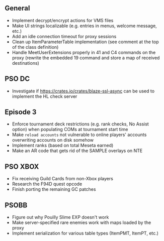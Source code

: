 ## General

- Implement decrypt/encrypt actions for VMS files
- Make UI strings localizable (e.g. entries in menus, welcome message, etc.)
- Add an idle connection timeout for proxy sessions
- Clean up ItemParameterTable implementation (see comment at the top of the class definition)
- Handle MeetUserExtensions properly in 41 and C4 commands on the proxy (rewrite the embedded 19 command and store a map of received destinations)

## PSO DC

- Investigate if https://crates.io/crates/blaze-ssl-async can be used to implement the HL check server

## Episode 3

- Enforce tournament deck restrictions (e.g. rank checks, No Assist option) when populating COMs at tournament start time
- Make `reload accounts` not vulnerable to online players' accounts overwriting accounts on disk somehow
- Implement ranks (based on total Meseta earned)
- Make an AR code that gets rid of the SAMPLE overlays on NTE

## PSO XBOX

- Fix receiving Guild Cards from non-Xbox players
- Research the F94D quest opcode
- Finish porting the remaining GC patches

## PSOBB

- Figure out why Pouilly Slime EXP doesn't work
- Make server-specified rare enemies work with maps loaded by the proxy
- Implement serialization for various table types (ItemPMT, ItemPT, etc.)
